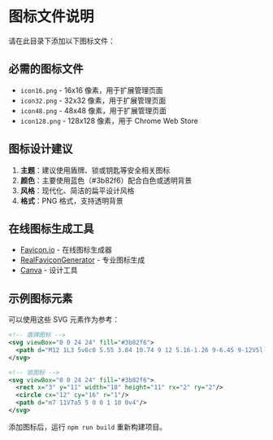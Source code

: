 # 图标文件说明

请在此目录下添加以下图标文件：

## 必需的图标文件

- `icon16.png` - 16x16 像素，用于扩展管理页面
- `icon32.png` - 32x32 像素，用于扩展管理页面 
- `icon48.png` - 48x48 像素，用于扩展管理页面
- `icon128.png` - 128x128 像素，用于 Chrome Web Store

## 图标设计建议

1. **主题**：建议使用盾牌、锁或钥匙等安全相关图标
2. **颜色**：主要使用蓝色（#3b82f6）配合白色或透明背景
3. **风格**：现代化、简洁的扁平设计风格
4. **格式**：PNG 格式，支持透明背景

## 在线图标生成工具

- [Favicon.io](https://favicon.io/) - 在线图标生成器
- [RealFaviconGenerator](https://realfavicongenerator.net/) - 专业图标生成
- [Canva](https://www.canva.com/) - 设计工具

## 示例图标元素

可以使用这些 SVG 元素作为参考：

```svg
<!-- 盾牌图标 -->
<svg viewBox="0 0 24 24" fill="#3b82f6">
  <path d="M12 1L3 5v6c0 5.55 3.84 10.74 9 12 5.16-1.26 9-6.45 9-12V5l-9-4z"/>
</svg>

<!-- 锁图标 -->
<svg viewBox="0 0 24 24" fill="#3b82f6">
  <rect x="3" y="11" width="18" height="11" rx="2" ry="2"/>
  <circle cx="12" cy="16" r="1"/>
  <path d="m7 11V7a5 5 0 0 1 10 0v4"/>
</svg>
```

添加图标后，运行 `npm run build` 重新构建项目。
